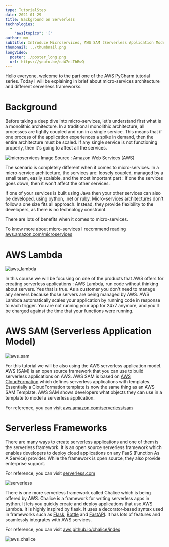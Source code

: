 ```yaml
---
type: TutorialStep
date: 2021-01-29
title: Background on Serverless
technologies:
  - 
    "aws]topics": '['
author: mm
subtitle: Introduce Microservices, AWS SAM (Serverless Application Model)
thumbnail: ../thumbnail.png
longVideo:
  poster: ./poster_long.png
  url: https://youtu.be/caW7eLThBwQ
---
```


Hello everyone, welcome to the part one of the AWS PyCharm tutorial series. Today I will be explaining in brief about micro-services architecture and different serverless frameworks.


# Background

Before taking a deep dive into micro-services, let's understand first what is a monolithic architecture. In a traditional monolithic architecture, all processes are tightly coupled and run in a single service. This means that if one process of the application experiences a spike in demand, then the entire architecture must be scaled. If any single service is not functioning properly, then it's going to affect all the services.

![microservices](./microservices.png) Image Source : Amazon Web Services (AWS)

The scenario is completely different when it comes to micro-services. In a micro-service architecture, the services are: loosely coupled, managed by a small team, easily scalable, and the most important part : if one the services goes down, then it won't affect the other services.

If one of your services is built using Java then your other services can also be developed, using python, .net or ruby. Micro-services architectures don't follow a one size fits all approach. Instead, they provide flexibility to the developers, as there is no technology constraint.

There are lots of benefits when it comes to micro-services.

To know more about micro-services I recommend reading [aws.amazon.com/microservices](https://aws.amazon.com/microservices/)

# AWS Lambda

![aws_lambda](./aws_lambda.png)

In this course we will be focusing on one of the products that AWS offers for creating serverless applications : AWS Lambda, run code without thinking about servers. Yes that is true. As a customer you don't need to manage any servers because those servers are being managed by AWS. AWS Lambda automatically scales your application by running code in response to each trigger. You are not running your app for 24x7 anymore, and you'll be charged against the time that your functions were running.


# AWS SAM (Serverless Application Model)

![aws_sam](./aws_sam.png)

For this tutorial we will be also using the AWS serverless application model. AWS (SAM) is an open source framework that you can use to build serverless applications on AWS. AWS SAM is based on [AWS CloudFormation](https://aws.amazon.com/cloudformation/) which defines serverless applications with templates. Essentially a CloudFormation template is now the same thing as an AWS SAM Template. AWS SAM shows developers what objects they can use in a template to model a serverless application.

For reference, you can visit [aws.amazon.com/serverless/sam](https://aws.amazon.com/serverless/sam/)

# Serverless Frameworks

There are many ways to create serverless applications and one of them is the serverless framework. It is an open source serverless framework which enables developers to deploy cloud applications on any FaaS (Function As A Service) provider. While the framework is open source, they also provide enterprise support.

For reference, you can visit [serverless.com](https://www.serverless.com/)

![serverless](./serverless.png)

There is one more serverless framework called Chalice which is being offered by AWS. Chalice is a framework for writing serverless apps in python. It lets you quickly create and deploy applications that use AWS Lambda. It is highly inspired by flask. It uses a decorator-based syntax used in frameworks such as [Flask](https://flask.palletsprojects.com/en/1.1.x/), [Bottle](https://bottlepy.org/docs/dev/) and [FastAPI](https://fastapi.tiangolo.com/). It has lots of features and seamlessly integrates with AWS services.

For reference, you can visit [aws.github.io/chalice/index](https://aws.github.io/chalice/index)


![aws_chalice](./aws_chalice.png)








